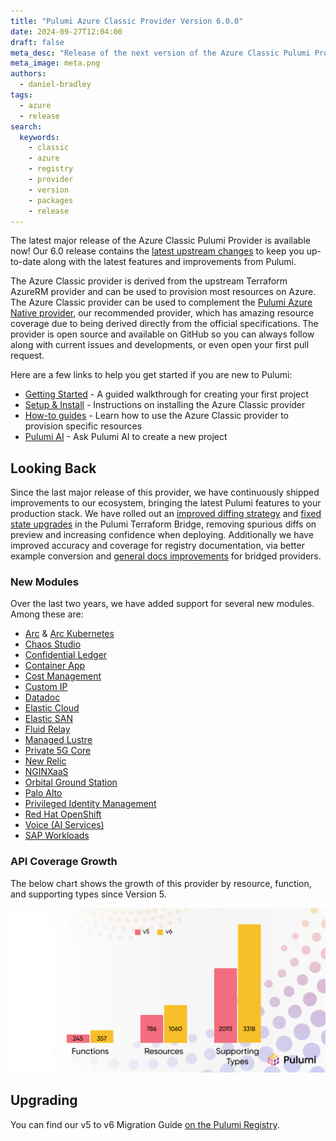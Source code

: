 ```yaml
---
title: "Pulumi Azure Classic Provider Version 6.0.0"
date: 2024-09-27T12:04:00
draft: false
meta_desc: "Release of the next version of the Azure Classic Pulumi Provider"
meta_image: meta.png
authors:
  - daniel-bradley
tags:
  - azure
  - release
search:
  keywords:
    - classic
    - azure
    - registry
    - provider
    - version
    - packages
    - release
---
```


The latest major release of the Azure Classic Pulumi Provider is available now!
Our 6.0 release contains the [latest upstream changes](https://github.com/hashicorp/terraform-provider-azurerm/releases/tag/v4.0.1) to keep you up-to-date along with the latest features and improvements from Pulumi.

The Azure Classic provider is derived from the upstream Terraform AzureRM provider and can be used to provision most resources on Azure. The Azure Classic provider can be used to complement the [Pulumi Azure Native provider](https://www.pulumi.com/registry/packages/azure-native/), our recommended provider, which has amazing resource coverage due to being derived directly from the official specifications.
The provider is open source and available on GitHub so you can always follow along with current issues and developments, or even open your first pull request.

<!--more-->

Here are a few links to help you get started if you are new to Pulumi:

- [Getting Started](https://www.pulumi.com/docs/iac/get-started/azure/) - A guided walkthrough for creating your first project
- [Setup & Install](https://www.pulumi.com/registry/packages/azure/installation-configuration/) - Instructions on installing the Azure Classic provider
- [How-to guides](https://www.pulumi.com/registry/packages/azure/how-to-guides/) - Learn how to use the Azure Classic provider to provision specific resources
- [Pulumi AI](https://www.pulumi.com/ai) - Ask Pulumi AI to create a new project

## Looking Back

Since the last major release of this provider, we have continuously shipped improvements to our ecosystem, bringing the latest Pulumi features to your production stack.
We have rolled out an [improved diffing strategy](https://github.com/pulumi/pulumi-terraform-bridge/issues/1785) and [fixed state upgrades](https://github.com/pulumi/pulumi-terraform-bridge/pull/2081) in the Pulumi Terraform Bridge, removing spurious diffs on preview and increasing confidence when deploying. Additionally we have improved accuracy and coverage for registry documentation, via better example conversion and [general docs improvements](https://github.com/pulumi/pulumi-terraform-bridge/issues/1794) for bridged providers.

### New Modules

Over the last two years, we have added support for several new modules. Among these are:

- [Arc](https://www.pulumi.com/registry/packages/azure/api-docs/arc/) & [Arc Kubernetes](https://www.pulumi.com/registry/packages/azure/api-docs/arckubernetes/)
- [Chaos Studio](https://www.pulumi.com/registry/packages/azure/api-docs/chaosstudio/)
- [Confidential Ledger](https://www.pulumi.com/registry/packages/azure/api-docs/confidentialledger/)
- [Container App](https://www.pulumi.com/registry/packages/azure/api-docs/containerapp/)
- [Cost Management](https://www.pulumi.com/registry/packages/azure/api-docs/costmanagement/)
- [Custom IP](https://www.pulumi.com/registry/packages/azure/api-docs/customip/)
- [Datadoc](https://www.pulumi.com/registry/packages/azure/api-docs/datadog/)
- [Elastic Cloud](https://www.pulumi.com/registry/packages/azure/api-docs/elasticcloud/)
- [Elastic SAN](https://www.pulumi.com/registry/packages/azure/api-docs/elasticsan/)
- [Fluid Relay](https://www.pulumi.com/registry/packages/azure/api-docs/fluidrelay/)
- [Managed Lustre](https://www.pulumi.com/registry/packages/azure/api-docs/managedlustre/)
- [Private 5G Core](https://www.pulumi.com/registry/packages/azure/api-docs/mobile/)
- [New Relic](https://www.pulumi.com/registry/packages/azure/api-docs/newrelic/)
- [NGINXaaS](https://www.pulumi.com/registry/packages/azure/api-docs/nginx/)
- [Orbital Ground Station](https://www.pulumi.com/registry/packages/azure/api-docs/orbital/)
- [Palo Alto](https://www.pulumi.com/registry/packages/azure/api-docs/paloalto/)
- [Privileged Identity Management](https://www.pulumi.com/registry/packages/azure/api-docs/pim/)
- [Red Hat OpenShift](https://www.pulumi.com/registry/packages/azure/api-docs/redhatopenshift/)
- [Voice (AI Services)](https://www.pulumi.com/registry/packages/azure/api-docs/voice/)
- [SAP Workloads](https://www.pulumi.com/registry/packages/azure/api-docs/workloadssap/)

### API Coverage Growth

The below chart shows the growth of this provider by resource, function, and supporting types since Version 5.

![azure-coverage](./azure-coverage.png)

## Upgrading

You can find our v5 to v6 Migration Guide [on the Pulumi Registry](https://www.pulumi.com/registry/packages/azure/v6-migration/).
